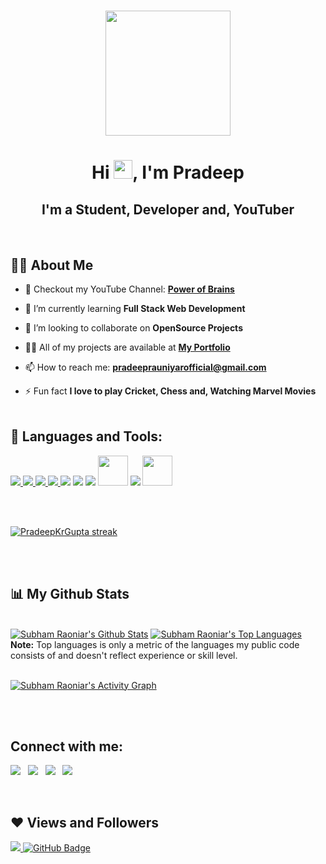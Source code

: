 <h1 align="center"><img width="200px" height="auto" src="https://defcon.org/images/defcon-27/villages/recon.png"></h1>

<h1 align="center">Hi <img src="https://raw.githubusercontent.com/MartinHeinz/MartinHeinz/master/wave.gif" width="30px">, I'm Pradeep</h1>
<h2 align="center">I'm a Student, Developer and, YouTuber</h2>
<br>

## 🙋‍♂️ **About Me**

- 🔭 Checkout my YouTube Channel: **[Power of Brains](https://www.youtube.com/channel/UCzS2cOP4baaVZZiUQkmvCpg)**

- 🌱 I’m currently learning **Full Stack Web Development**

- 👯 I’m looking to collaborate on **OpenSource Projects**

- 👨‍💻 All of my projects are available at **[My Portfolio](https://github.com/PradeepKrGupta)**

- 📫 How to reach me: **pradeeprauniyarofficial@gmail.com**

- ⚡ Fun fact **I love to play Cricket, Chess and, Watching Marvel Movies**
  <br><br>

## 🚀 **Languages and Tools:**

<p align="left"> 
    <!-- <a href="https://www.java.com" target="_blank"> <img src="https://img.icons8.com/color/48/000000/java-coffee-cup-logo.png"/> </a> -->
    <!-- <a href="https://reactjs.org/" target="_blank"> <img src="https://img.icons8.com/color/48/000000/react-native.png"/> </a> -->
    <!-- <a href="https://spring.io/projects/spring-boot" target="_blank"> <img src="https://img.icons8.com/color/48/000000/spring-logo.png"/> </a>  -->
    <a href="https://developer.mozilla.org/en-US/docs/Web/JavaScript" target="_blank"> <img src="https://img.icons8.com/color/48/000000/javascript.png"/> </a> 
    <a href="https://www.w3.org/html/" target="_blank"> <img src="https://img.icons8.com/color/48/000000/html-5.png"/> </a> 
    <a href="https://www.w3schools.com/css/" target="_blank"> <img src="https://img.icons8.com/color/48/000000/css3.png"/> </a> 
    <!-- <a href="https://getbootstrap.com" target="_blank"> <img src="https://img.icons8.com/color/48/000000/bootstrap.png"/> </a>  -->
    <a href="https://www.python.org" target="_blank"> <img src="https://img.icons8.com/color/48/000000/python.png"/> </a> 
    <!-- <a style="padding-right:8px;" href="https://nodejs.org" target="_blank"> <img src="https://img.icons8.com/color/48/000000/nodejs.png"/> </a> -->
   <!-- <a style="padding-right:8px;" href="https://www.mysql.com/" target="_blank"> <img src="https://img.icons8.com/fluent/50/000000/mysql-logo.png"/> </a> -->
   <!-- <a href="https://www.mongodb.com/" target="_blank"> <img src="https://raw.githubusercontent.com/devicons/devicon/master/icons/mongodb/mongodb-original-wordmark.svg" alt="mongodb" width="48" height="48"/> </a> -->
    <!-- <a href="https://firebase.google.com/" target="_blank"> <img src="https://img.icons8.com/color/48/000000/firebase.png"/> </a> 
    <a href="https://postman.com" target="_blank"> <img src="https://www.vectorlogo.zone/logos/getpostman/getpostman-icon.svg" alt="postman" width="45" height="45"/> </a>   
    <a href="https://git-scm.com/" target="_blank"> <img src="https://img.icons8.com/color/48/000000/git.png"/> </a> 
    <a href="https://www.jenkins.io" target="_blank"> <img src="https://www.vectorlogo.zone/logos/jenkins/jenkins-icon.svg" alt="jenkins" width="48" height="48"/> </a> 
    <a href="https://redux.js.org" target="_blank"> <img src="https://img.icons8.com/color/48/000000/redux.png"/> </a>
    <a href="https://expressjs.com" target="_blank"> <img src="https://raw.githubusercontent.com/devicons/devicon/master/icons/express/express-original-wordmark.svg" alt="express" width="40" height="40"/> </a> -->
    <!-- <img src="https://img.icons8.com/stickers/100/000000/c--v1.png" width="48" height="48"> -->
    <img src="https://img.icons8.com/color/48/000000/microsoft-powerpoint-2019--v1.png"/>
    <img src="https://img.icons8.com/color/48/000000/microsoft-word-2019--v2.png"/>
    <img src="https://img.icons8.com/color/48/000000/microsoft-excel-2019--v1.png"/>
    <img src="https://upload.wikimedia.org/wikipedia/commons/thumb/1/18/C_Programming_Language.svg/926px-C_Programming_Language.svg.png" width="48" height="48">
    <img src="https://img.icons8.com/fluency/48/000000/autocad.png"/>
    <img src="https://upload.wikimedia.org/wikipedia/commons/thumb/9/9a/Visual_Studio_Code_1.35_icon.svg/2048px-Visual_Studio_Code_1.35_icon.svg.png" width="48" height="48">
    
</p>

<!-- [![React Badge](https://img.shields.io/badge/-React-61DBFB?style=for-the-badge&labelColor=black&logo=react&logoColor=61DBFB)](#)  [![Javascript Badge](https://img.shields.io/badge/-Javascript-F0DB4F?style=for-the-badge&labelColor=black&logo=javascript&logoColor=F0DB4F)](#) [![Typescript Badge](https://img.shields.io/badge/-Typescript-007acc?style=for-the-badge&labelColor=black&logo=typescript&logoColor=007acc)](#) [![Nodejs Badge](https://img.shields.io/badge/-Nodejs-3C873A?style=for-the-badge&labelColor=black&logo=node.js&logoColor=3C873A)](#) [![GraphQL Badge](https://img.shields.io/badge/-GraphQl-e535ab?style=for-the-badge&labelColor=black&logo=node.js&logoColor=e535ab)](#) -->
<br/>

<br>
<p align="left">
    <a href="https://github.com/SubhamRaoniar28/github-readme-streak-stats">
        <img title="🔥 Get streak stats for your profile at git.io/streak-stats" alt="PradeepKrGupta streak" src="https://github-readme-streak-stats.herokuapp.com/?user=PradeepKrGupta&theme=black-ice&hide_border=true&stroke=0000&background=060A0CD0"/>
    </a>
</p>
<br><br>

## **📊 My Github Stats**

  <br/>
    <a href="https://github.com/PradeepKrGupta/github-readme-stats"><img alt="Subham Raoniar's Github Stats" src="https://github-readme-stats.vercel.app/api?username=PradeepKrGupta&show_icons=true&count_private=true&theme=react&hide_border=true&bg_color=0D1117" /></a>
  <a href="https://github.com/PradeepKrGupta/github-readme-stats"><img alt="Subham Raoniar's Top Languages" src="https://github-readme-stats.vercel.app/api/top-langs/?username=PradeepKrGupta&langs_count=8&count_private=true&layout=compact&theme=react&hide_border=true&bg_color=0D1117" /></a>
  <br/>
  <b>Note:</b> Top languages is only a metric of the languages my public code consists of and doesn't reflect experience or skill level.


<br/>
<br/>

<a href="https://github.com/PradeepKrGupta/github-readme-activity-graph"><img alt="Subham Raoniar's Activity Graph" src="https://activity-graph.herokuapp.com/graph?username=PradeepKrGupta&bg_color=0D1117&color=5BCDEC&line=5BCDEC&point=FFFFFF&hide_border=true" /></a>

<br/>
<br/>

## **Connect with me:**
<p align="left">

<a href = "https://www.linkedin.com/in/pradeep-kumar-gupta-b696a7234/"><img src="https://img.icons8.com/fluent/48/000000/linkedin.png"/></a>&nbsp;&nbsp;
<a href = "https://twitter.com/Pradeepgupta_39"><img src="https://img.icons8.com/fluent/48/000000/twitter.png"/></a>&nbsp;&nbsp;
<a href = "https://www.instagram.com/pradeeprauniyarofficial/"><img src="https://img.icons8.com/fluent/48/000000/instagram-new.png"/></a>&nbsp;&nbsp;
<a href = "https://www.youtube.com/channel/UCzS2cOP4baaVZZiUQkmvCpg"><img src="https://img.icons8.com/color/48/000000/youtube-play.png"/></a>

</p>

<br>

## **❤ Views and Followers**
<a href="https://github.com/Meghna-DAS/github-profile-views-counter">
    <img src="https://komarev.com/ghpvc/?username=PradeepKrGupta">
</a>
<a href="https://github.com/PradeepKrGupta?tab=followers"><img src="https://img.shields.io/github/followers/PradeepKrGupta?label=Followers&style=social" alt="GitHub Badge"></a>
